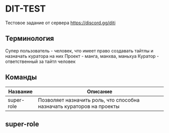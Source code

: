 # DIT-TEST

Тестовое задание от сервера https://discord.gg/diti

## Терминология

Супер пользователь - человек, что имеет право создавать тайтлы и назначать куратора на них
Проект - манга, манхва, маньхуа
Куратор - ответственный за тайтл человек

## Команды

| Название   | Описание                                                              |
| ---------- | --------------------------------------------------------------------- |
| super-role | Позволяет назначить роль, что способна назначать кураторов на проекты |


## super-role
